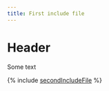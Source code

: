 ```yaml
---
title: First include file
---
```

# Header
Some text

{% include [secondIncludeFile](./secondIncludeFile.md) %}
